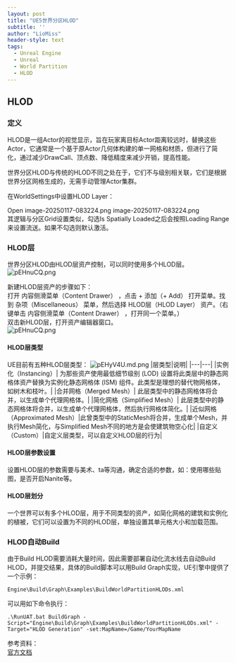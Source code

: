 ```yaml
---
layout: post
title: "UE5世界分区HLOD"
subtitle: ''
author: "LioMiss"
header-style: text
tags:
  - Unreal Engine
  - Unreal
  - World Partition
  - HLOD
---
```


## HLOD

### 定义

HLOD是一组Actor的视觉显示，旨在玩家离目标Actor距离较远时，替换这些Actor，它通常是一个基于原Actor几何体构建的单一网格和材质，但进行了简化，通过减少DrawCall、顶点数、降低精度来减少开销，提高性能。

世界分区HLOD与传统的HLOD不同之处在于，它们不与级别相关联，它们是根据世界分区网格生成的，无需手动管理Actor集群。

在WorldSettings中设置HLOD Layer：

Open image-20250117-083224.png
image-20250117-083224.png  
其逻辑与分区Grid设置类似，勾选Is Spatially Loaded之后会按照Loading Range来设置流送。如果不勾选则默认激活。

### HLOD层
世界分区HLOD由HLOD层资产控制，可以同时使用多个HLOD层。  
![pEHnuCQ.png](https://d1iv7db44yhgxn.cloudfront.net/documentation/images/bede73ee-45a3-4a64-913c-ed1accff2f87/image_1.png  )

新建HLOD层资产的步骤如下：  
打开 内容侧滑菜单（Content Drawer） ，点击 + 添加（+ Add） 打开菜单。找到 杂项（Miscellaneous） 菜单，然后选择 HLOD层（HLOD Layer） 资产。（右键单击 内容侧滑菜单（Content Drawer） ，打开同一个菜单。）  
双击新HLOD层，打开资产编辑器窗口。  
![pEHnuCQ.png](https://d1iv7db44yhgxn.cloudfront.net/documentation/images/af73adf4-f089-4696-b0fc-d7134dd912c9/image_2.png)

#### HLOD层类型
UE目前有五种HLOD层类型：
![pEHyV4U.md.png](https://s21.ax1x.com/2025/04/30/pEHyV4U.md.png)
|层类型|说明|
|---|---|
|实例化（Instancing）|	为那些资产使用最低细节级别 (LOD) 设置将此类层中的静态网格体资产替换为实例化静态网格体 (ISM) 组件。此类型是理想的替代物网格体，如树木和枝叶。|
|合并网格（Merged Mesh）|	此层类型中的静态网格体将合并，以生成单个代理网格体。|
|简化网格（Simplified Mesh）|	此层类型中的静态网格体将合并，以生成单个代理网格体，然后执行网格体简化。|
|近似网格（Approximated Mesh）|此曾类型中的StaticMesh将合并，生成单个Mesh，并执行Mesh简化，与Simplified Mesh不同的地方是会使建筑物空心化|
|自定义（Custom）|自定义层类型，可以自定义HLOD层的行为|

#### HLOD层参数设置
设置HLOD层的参数需要与美术、ta等沟通，确定合适的参数，如：使用哪些贴图，是否开启Nanite等。  

#### HLOD层划分
一个世界可以有多个HLOD层，用于不同类型的资产，如简化网格的建筑和实例化的植被，它们可以设置为不同的HLOD层，单独设置其单元格大小和加载范围。

### HLOD自动Build
由于Build HLOD需要消耗大量时间，因此需要部署自动化流水线去自动Build HLOD，并提交结果，具体的Build脚本可以用Build Graph实现，UE引擎中提供了一个示例： 
```
Engine\Build\Graph\Examples\BuildWorldPartitionHLODs.xml
```
可以用如下命令执行：
```
.\RunUAT.bat BuildGraph -Script="Engine\Build\Graph\Examples\BuildWorldPartitionHLODs.xml" -Target="HLOD Generation" -set:MapName=/Game/YourMapName
```

参考资料：  
[官方文档](https://dev.epicgames.com/documentation/zh-cn/unreal-engine/world-partition---hierarchical-level-of-detail-in-unreal-engine?application_version=5.5#%E5%88%9B%E5%BB%BAhlod%E5%B1%82)  
